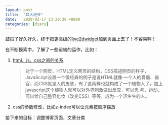```yaml
---
layout: post
title:  "巨大进步"
date:   2020-02-17 13:20:30 +0800
categories: [diary]
---
```


鼓捣了好久好久，终于把更高级的[live2dwidget](https://github.com/stevenjoezhang/live2d-widget)加到页面上去了！不容易啊！

在不断摸索中，了解了一些前端的运作，比如：

1. [html、js、css之间的关系](https://www.cnblogs.com/dreamingbaobei/p/5062901.html)

   > 对于一个网页，HTML定义网页的结构，CSS描述网页的样子，JavaScript设置一个很经典的例子是说HTML就像 一个人的骨骼、器官，而CSS就是人的皮肤，有了这两样也就构成了一个植物人了，加上javascript这个植物人就可以对外界刺激做出反应，可以思 考、运动、可以给自己整容化妆（改变CSS）等等，成为一个活生生的人。
   > 

2. css的参数修改，比如z-index可以让元素按顺序摆放



接下来的目标：调整博客页面，文章分类